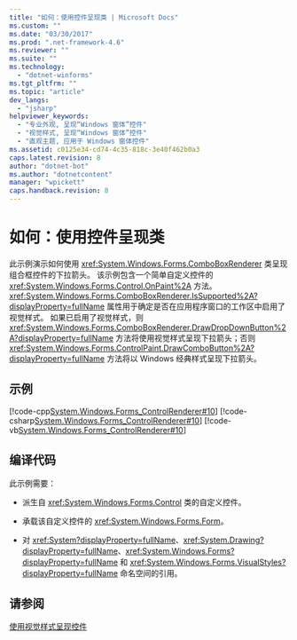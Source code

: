 ```yaml
---
title: "如何：使用控件呈现类 | Microsoft Docs"
ms.custom: ""
ms.date: "03/30/2017"
ms.prod: ".net-framework-4.6"
ms.reviewer: ""
ms.suite: ""
ms.technology: 
  - "dotnet-winforms"
ms.tgt_pltfrm: ""
ms.topic: "article"
dev_langs: 
  - "jsharp"
helpviewer_keywords: 
  - "专业外观, 呈现“Windows 窗体”控件"
  - "视觉样式, 呈现“Windows 窗体”控件"
  - "直观主题, 应用于 Windows 窗体控件"
ms.assetid: c0125e34-cd74-4c35-818c-3e40f462b0a3
caps.latest.revision: 8
author: "dotnet-bot"
ms.author: "dotnetcontent"
manager: "wpickett"
caps.handback.revision: 8
---
```

# 如何：使用控件呈现类
此示例演示如何使用 <xref:System.Windows.Forms.ComboBoxRenderer> 类呈现组合框控件的下拉箭头。  该示例包含一个简单自定义控件的 <xref:System.Windows.Forms.Control.OnPaint%2A> 方法。  <xref:System.Windows.Forms.ComboBoxRenderer.IsSupported%2A?displayProperty=fullName> 属性用于确定是否在应用程序窗口的工作区中启用了视觉样式。  如果已启用了视觉样式，则 <xref:System.Windows.Forms.ComboBoxRenderer.DrawDropDownButton%2A?displayProperty=fullName> 方法将使用视觉样式呈现下拉箭头；否则 <xref:System.Windows.Forms.ControlPaint.DrawComboButton%2A?displayProperty=fullName> 方法将以 Windows 经典样式呈现下拉箭头。  
  
## 示例  
 [!code-cpp[System.Windows.Forms_ControlRenderer#10](../../../../samples/snippets/cpp/VS_Snippets_Winforms/System.Windows.Forms_ControlRenderer/cpp/form1.cpp#10)]
 [!code-csharp[System.Windows.Forms_ControlRenderer#10](../../../../samples/snippets/csharp/VS_Snippets_Winforms/System.Windows.Forms_ControlRenderer/CS/form1.cs#10)]
 [!code-vb[System.Windows.Forms_ControlRenderer#10](../../../../samples/snippets/visualbasic/VS_Snippets_Winforms/System.Windows.Forms_ControlRenderer/VB/form1.vb#10)]  
  
## 编译代码  
 此示例需要：  
  
-   派生自 <xref:System.Windows.Forms.Control> 类的自定义控件。  
  
-   承载该自定义控件的 <xref:System.Windows.Forms.Form>。  
  
-   对 <xref:System?displayProperty=fullName>、<xref:System.Drawing?displayProperty=fullName>、<xref:System.Windows.Forms?displayProperty=fullName> 和 <xref:System.Windows.Forms.VisualStyles?displayProperty=fullName> 命名空间的引用。  
  
## 请参阅  
 [使用视觉样式呈现控件](../../../../docs/framework/winforms/controls/rendering-controls-with-visual-styles.md)